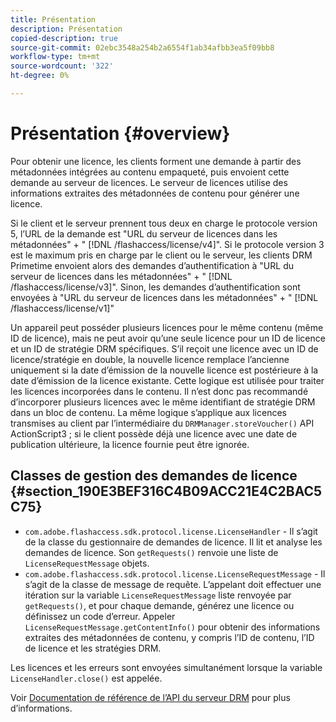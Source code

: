 ```yaml
---
title: Présentation
description: Présentation
copied-description: true
source-git-commit: 02ebc3548a254b2a6554f1ab34afbb3ea5f09bb8
workflow-type: tm+mt
source-wordcount: '322'
ht-degree: 0%

---
```


# Présentation {#overview}

Pour obtenir une licence, les clients forment une demande à partir des métadonnées intégrées au contenu empaqueté, puis envoient cette demande au serveur de licences. Le serveur de licences utilise des informations extraites des métadonnées de contenu pour générer une licence.

Si le client et le serveur prennent tous deux en charge le protocole version 5, l’URL de la demande est &quot;URL du serveur de licences dans les métadonnées&quot; + &quot; [!DNL /flashaccess/license/v4]&quot;. Si le protocole version 3 est le maximum pris en charge par le client ou le serveur, les clients DRM Primetime envoient alors des demandes d’authentification à &quot;URL du serveur de licences dans les métadonnées&quot; + &quot; [!DNL /flashaccess/license/v3]&quot;. Sinon, les demandes d’authentification sont envoyées à &quot;URL du serveur de licences dans les métadonnées&quot; + &quot; [!DNL /flashaccess/license/v1]&quot;

Un appareil peut posséder plusieurs licences pour le même contenu (même ID de licence), mais ne peut avoir qu’une seule licence pour un ID de licence et un ID de stratégie DRM spécifiques. S’il reçoit une licence avec un ID de licence/stratégie en double, la nouvelle licence remplace l’ancienne uniquement si la date d’émission de la nouvelle licence est postérieure à la date d’émission de la licence existante. Cette logique est utilisée pour traiter les licences incorporées dans le contenu. Il n’est donc pas recommandé d’incorporer plusieurs licences avec le même identifiant de stratégie DRM dans un bloc de contenu. La même logique s’applique aux licences transmises au client par l’intermédiaire du `DRMManager.storeVoucher()` API ActionScript3 ; si le client possède déjà une licence avec une date de publication ultérieure, la licence fournie peut être ignorée.

## Classes de gestion des demandes de licence {#section_190E3BEF316C4B09ACC21E4C2BAC5C75}

* `com.adobe.flashaccess.sdk.protocol.license.LicenseHandler` - Il s’agit de la classe du gestionnaire de demandes de licence. Il lit et analyse les demandes de licence. Son `getRequests()` renvoie une liste de `LicenseRequestMessage` objets.
* `com.adobe.flashaccess.sdk.protocol.license.LicenseRequestMessage` - Il s’agit de la classe de message de requête. L’appelant doit effectuer une itération sur la variable `LicenseRequestMessage` liste renvoyée par `getRequests()`, et pour chaque demande, générez une licence ou définissez un code d’erreur. Appeler `LicenseRequestMessage.getContentInfo()` pour obtenir des informations extraites des métadonnées de contenu, y compris l’ID de contenu, l’ID de licence et les stratégies DRM.

Les licences et les erreurs sont envoyées simultanément lorsque la variable `LicenseHandler.close()` est appelée.

Voir [Documentation de référence de l’API du serveur DRM](https://help.adobe.com/en_US/primetime/api/drm-apis/server/javadocs-flashaccess-pro/overview-summary.html) pour plus d’informations.
